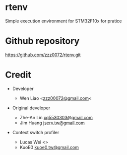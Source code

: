 rtenv
=====
Simple execution environment for STM32F10x for pratice

Github repository
=====
https://github.com/zzz0072/rtenv.git

Credit
=====
- Developer
    - Wen Liao <zzz00072@gmail.com<

- Original developer
    - Zhe-An Lin <xq5530303@gmail.com>
    - Jim Huang <jserv.tw@gmail.com>
- Context switch profiler
    - Lucas Wei <>
    - KuoE0 <kuoe0.tw@gmail.com>
